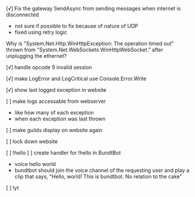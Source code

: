 [√] Fix the gateway SendAsync from sending messages when internet is disconnected
  - not sure if possible to fix because of nature of UDP
  - fixed using retry logic

Why is "System.Net.Http.WinHttpException: The operation timed out" thrown from "System.Net.WebSockets.WinHttpWebSocket.<ReceiveAsync>" after unplugging the ethernet?

[√] handle opcode 9 invalid session

[√] make LogError and LogCritical use Console.Error.Write

[√] show last logged exception in website

[ ] make logs accessable from webserver
  - like how many of each exception
  - when each exception was last thrown

[ ] make guilds display on website again

[ ] lock down website

[ ] !hello
  [ ] create handler for !hello in BundtBot
  - voice hello world
  - bundtbot should join the voice channel of the requesting user and play a clip that says, "Hello, world! This is bundtbot. No relation to the cake"

[ ] !yt